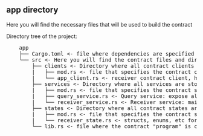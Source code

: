 ## app directory

Here you will find the necessary files that will be used to build the contract

Directory tree of the project:

<pre>
    app
    ├── Cargo.toml <- file where dependencies are specified
    └── src <- Here you will find the contract files and directories
        ├── clients <- Directory where all contract clients are stored
        |   ├── mod.rs <- file that specifies the contract clients module
        |   └── app_client.rs <- receiver contract client, helper to send message to that contract
        ├── services <- Directory where all services are stored
        |   ├── mod.rs <- file that specifies the contract services module
        |   ├── query_service.rs <- Query service: expose all queries for contract
        |   └── receiver_service.rs <- Receiver service: main service of the contract
        ├── states <- Directory where all contract states are stored
        |   ├── mod.rs <- file that specifies the contract states module
        |   └── receiver_state.rs <- structs, enums, etc for state
        └── lib.rs <- file where the contract "program" is created
</pre>

